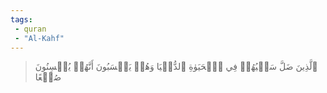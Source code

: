 ```yaml
---
tags: 
 - quran 
 - "Al-Kahf"
---
```


> ٱلَّذِينَ ضَلَّ سَعۡيُهُمۡ فِي ٱلۡحَيَوٰةِ ٱلدُّنۡيَا وَهُمۡ يَحۡسَبُونَ أَنَّهُمۡ يُحۡسِنُونَ صُنۡعًا
